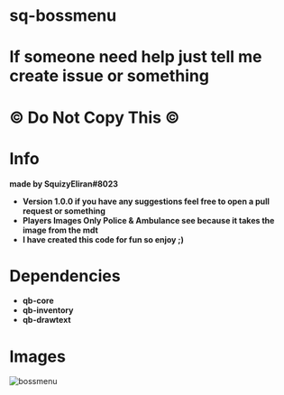 # sq-bossmenu
# If someone need help just tell me create issue or something
# © Do Not Copy This ©
# Info
**made by SquizyEliran#8023**
- **Version 1.0.0 if you have any suggestions feel free to open a pull request or something**
- **Players Images Only Police & Ambulance see because it takes the image from the mdt**
- **I have created this code for fun so enjoy ;)**
# Dependencies
- **qb-core**
- **qb-inventory**
- **qb-drawtext**
# Images

![bossmenu](https://i.gyazo.com/3825a545d3bdd0a6b9fa808c1d272a6d.jpg)
